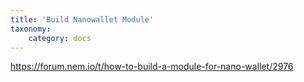 ```yaml
---
title: 'Build Nanowallet Module'
taxonomy:
    category: docs
---
```


https://forum.nem.io/t/how-to-build-a-module-for-nano-wallet/2976